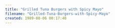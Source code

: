 ```yaml
---
title: "Grilled Tuna Burgers with Spicy Mayo"
filename: "Grilled-Tuna-Burgers-with-Spicy-Mayo"
created: 1989-08-06 00:17:40
---
```

